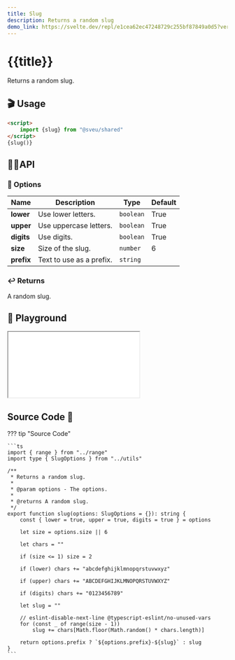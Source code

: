 ```yaml
---
title: Slug
description: Returns a random slug
demo_link: https://svelte.dev/repl/e1cea62ec47248729c255bf87849a0d5?version=3.55.1
---
```


# {{title}}

Returns a random slug.

## 🎬 Usage

```html
<script>
    import {slug} from "@sveu/shared"
</script>
{slug()}
```

## 👩‍💻API

### 🙈 Options

| Name                | Description                          | Type                          | Default  |
| ------------------- | ------------------------------------ | ----------------------------- | -------- |
| **lower**           | Use lower letters.                   | `boolean`                     | True     |
| **upper**           | Use uppercase letters.               | `boolean`                     | True     |
| **digits**          | Use digits.                          | `boolean`                     | True     |
| **size**            | Size of the slug.                    | `number`                      | 6        |
| **prefix**          | Text to use as a prefix.             | `string`                      |          |

### ↩️ Returns

A random slug.

## 🧪 Playground

<iframe class="h-120 w-full" src="{{demo_link}}"></iframe>

## Source Code 👀

??? tip "Source Code"

    ```ts
    import { range } from "../range"
    import type { SlugOptions } from "../utils"

    /**
     * Returns a random slug.
     *
     * @param options - The options.
     *
     * @returns A random slug.
     */
    export function slug(options: SlugOptions = {}): string {
        const { lower = true, upper = true, digits = true } = options

        let size = options.size || 6

        let chars = ""

        if (size <= 1) size = 2

        if (lower) chars += "abcdefghijklmnopqrstuvwxyz"

        if (upper) chars += "ABCDEFGHIJKLMNOPQRSTUVWXYZ"

        if (digits) chars += "0123456789"

        let slug = ""

        // eslint-disable-next-line @typescript-eslint/no-unused-vars
        for (const _ of range(size - 1))
            slug += chars[Math.floor(Math.random() * chars.length)]

        return options.prefix ? `${options.prefix}-${slug}` : slug
    }
    ```
